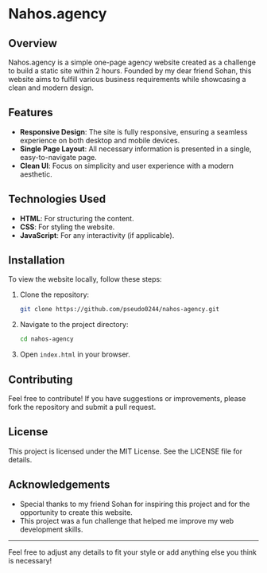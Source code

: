 # Nahos.agency

## Overview

Nahos.agency is a simple one-page agency website created as a challenge to build a static site within 2 hours. Founded by my dear friend Sohan, this website aims to fulfill various business requirements while showcasing a clean and modern design.

## Features

- **Responsive Design**: The site is fully responsive, ensuring a seamless experience on both desktop and mobile devices.
- **Single Page Layout**: All necessary information is presented in a single, easy-to-navigate page.
- **Clean UI**: Focus on simplicity and user experience with a modern aesthetic.

## Technologies Used

- **HTML**: For structuring the content.
- **CSS**: For styling the website.
- **JavaScript**: For any interactivity (if applicable).

## Installation

To view the website locally, follow these steps:

1. Clone the repository:

   ```bash
   git clone https://github.com/pseudo0244/nahos-agency.git
   ```

2. Navigate to the project directory:

   ```bash
   cd nahos-agency
   ```

3. Open `index.html` in your browser.

## Contributing

Feel free to contribute! If you have suggestions or improvements, please fork the repository and submit a pull request.

## License

This project is licensed under the MIT License. See the LICENSE file for details.

## Acknowledgements

- Special thanks to my friend Sohan for inspiring this project and for the opportunity to create this website.
- This project was a fun challenge that helped me improve my web development skills.

---

Feel free to adjust any details to fit your style or add anything else you think is necessary!
